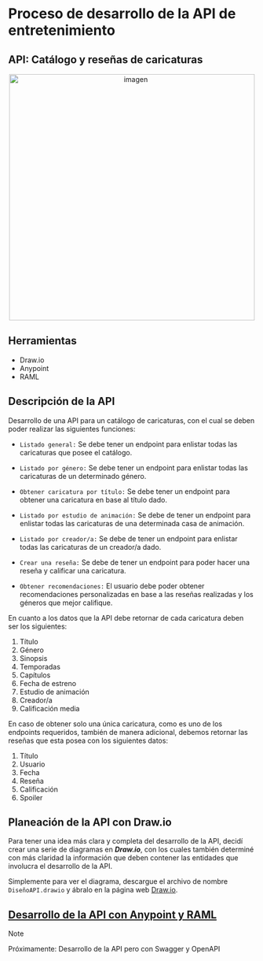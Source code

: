 # Proceso de desarrollo de la API de entretenimiento
## API: Catálogo y reseñas de caricaturas

<div align="center">
    <img src="https://c4.wallpaperflare.com/wallpaper/242/145/84/patrick-star-nickelodeon-spongebob-squarepants-caricature-cartoons-colorful-wallpaper-preview.jpg" alt="imagen" width="500"/>
</div>

## Herramientas

- Draw.io
- Anypoint
- RAML

## Descripción de la API

Desarrollo de una API para un catálogo de caricaturas, con el cual se deben poder realizar las siguientes funciones:

- `Listado general:` Se debe tener un endpoint para enlistar todas las caricaturas que posee el catálogo.

- `Listado por género:` Se debe tener un endpoint para enlistar todas las caricaturas de un determinado género.

- `Obtener caricatura por título:` Se debe tener un endpoint para obtener una caricatura en base al título dado.

- `Listado por estudio de animación:` Se debe de tener un endpoint para enlistar todas las caricaturas de una determinada casa de animación.

- `Listado por creador/a:` Se debe de tener un endpoint para enlistar todas las caricaturas de un creador/a dado.

- `Crear una reseña:` Se debe de tener un endpoint para poder hacer una reseña y calificar una caricatura.

- `Obtener recomendaciones:` El usuario debe poder obtener recomendaciones personalizadas en base a las reseñas realizadas y los géneros que mejor califique.

En cuanto a los datos que la API debe retornar de cada caricatura deben ser los siguientes:

1. Título
2. Género
3. Sinopsis
4. Temporadas
5. Capítulos
6. Fecha de estreno
7. Estudio de animación
8. Creador/a
9. Calificación media

En caso de obtener solo una única caricatura, como es uno de los endpoints requeridos, también de manera adicional, debemos retornar las reseñas que esta posea con los siguientes datos:

1. Título
2. Usuario
3. Fecha
4. Reseña
5. Calificación
6. Spoiler

## Planeación de la API con Draw.io

Para tener una idea más clara y completa del desarrollo de la API, decidí crear una serie de diagramas en _**Draw.io**_, con los cuales también determiné con más claridad la información que deben contener las entidades que involucra el desarrollo de la API.

Simplemente para ver el diagrama, descargue el archivo de nombre `DiseñoAPI.drawio` y ábralo en la página web [Draw.io](https://app.diagrams.net/).

## <a href="./anypoint/Documentacion.md">Desarrollo de la API con Anypoint y RAML</a>

> [!NOTE]
> Próximamente: Desarrollo de la API pero con Swagger y OpenAPI